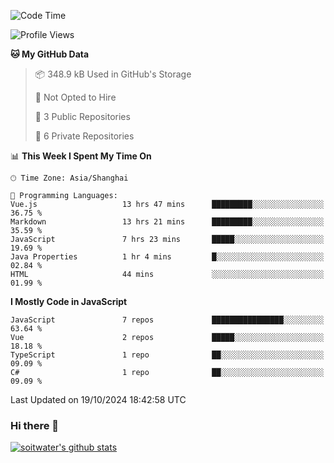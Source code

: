 <!--START_SECTION:waka-->
![Code Time](http://img.shields.io/badge/Code%20Time-4%2C134%20hrs%2030%20mins-blue)

![Profile Views](http://img.shields.io/badge/Profile%20Views-0-blue)

**🐱 My GitHub Data** 

> 📦 348.9 kB Used in GitHub's Storage 
 > 
> 🚫 Not Opted to Hire
 > 
> 📜 3 Public Repositories 
 > 
> 🔑 6 Private Repositories 
 > 
📊 **This Week I Spent My Time On** 

```text
🕑︎ Time Zone: Asia/Shanghai

💬 Programming Languages: 
Vue.js                   13 hrs 47 mins      █████████░░░░░░░░░░░░░░░░   36.75 % 
Markdown                 13 hrs 21 mins      █████████░░░░░░░░░░░░░░░░   35.59 % 
JavaScript               7 hrs 23 mins       █████░░░░░░░░░░░░░░░░░░░░   19.69 % 
Java Properties          1 hr 4 mins         █░░░░░░░░░░░░░░░░░░░░░░░░   02.84 % 
HTML                     44 mins             ░░░░░░░░░░░░░░░░░░░░░░░░░   01.99 % 
```

**I Mostly Code in JavaScript** 

```text
JavaScript               7 repos             ████████████████░░░░░░░░░   63.64 % 
Vue                      2 repos             █████░░░░░░░░░░░░░░░░░░░░   18.18 % 
TypeScript               1 repo              ██░░░░░░░░░░░░░░░░░░░░░░░   09.09 % 
C#                       1 repo              ██░░░░░░░░░░░░░░░░░░░░░░░   09.09 % 
```




 Last Updated on 19/10/2024 18:42:58 UTC
<!--END_SECTION:waka-->

### Hi there 👋
[![soitwater's github stats](https://github-readme-stats.vercel.app/api?username=soitwater)](https://github.com/soitwater/github-readme-stats)
